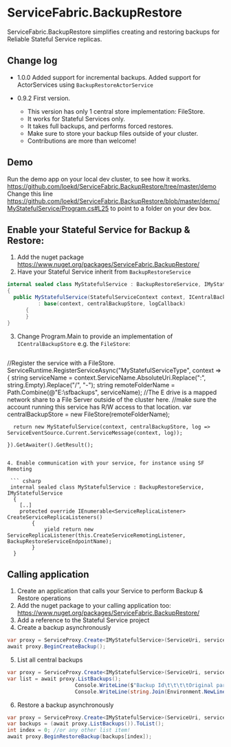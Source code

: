 # ServiceFabric.BackupRestore
ServiceFabric.BackupRestore simplifies creating and restoring backups for Reliable Stateful Service replicas.

## Change log
- 1.0.0 
	Added support for incremental backups.
	Added support for ActorServices using `BackupRestoreActorService`

- 0.9.2 First version. 
  - This version has only 1 central store implementation: FileStore.
  - It works for Stateful Services only.
  - It takes full backups, and performs forced restores.
  - Make sure to store your backup files outside of your cluster. 
  - Contributions are more than welcome! 

## Demo
Run the demo app on your local dev cluster, to see how it works.
https://github.com/loekd/ServiceFabric.BackupRestore/tree/master/demo
Change this line https://github.com/loekd/ServiceFabric.BackupRestore/blob/master/demo/MyStatefulService/Program.cs#L25 to point to a folder on your dev box.

## Enable your Stateful Service for Backup & Restore:

1. Add the nuget package https://www.nuget.org/packages/ServiceFabric.BackupRestore/
2. Have your Stateful Service inherit from ```BackupRestoreService```

  ``` csharp
  internal sealed class MyStatefulService : BackupRestoreService, IMyStatefulService
  {
    public MyStatefulService(StatefulServiceContext context, ICentralBackupStore centralBackupStore, Action<string> logCallback) 
			: base(context, centralBackupStore, logCallback)
		{
		}
  }
  ```
3. Change Program.Main to provide an implementation of ```ICentralBackupStore``` e.g. the ```FileStore```:

	``` csharp
  //Register the service with a FileStore.
  ServiceRuntime.RegisterServiceAsync("MyStatefulServiceType",
    context =>
    {
      string serviceName = context.ServiceName.AbsoluteUri.Replace(":", string.Empty).Replace("/", "-");
      string remoteFolderName = Path.Combine(@"E:\sfbackups", serviceName);
      //The E drive is a mapped network share to a File Server outside of the cluster here.
      //make sure the account running this service has R/W access to that location.
      var centralBackupStore = new FileStore(remoteFolderName);

      return new MyStatefulService(context, centralBackupStore, log => ServiceEventSource.Current.ServiceMessage(context, log));

    }).GetAwaiter().GetResult();
  ```  
   
4. Enable communication with your service, for instance using SF Remoting

   ``` csharp
   internal sealed class MyStatefulService : BackupRestoreService, IMyStatefulService
    {
      [..]
  	  protected override IEnumerable<ServiceReplicaListener> CreateServiceReplicaListeners()
		  {
			  yield return new ServiceReplicaListener(this.CreateServiceRemotingListener, BackupRestoreServiceEndpointName);
		  }
    }
  ```
  
## Calling application
1. Create an application that calls your Service to perform Backup & Restore operations
2. Add the nuget package to your calling application too:  https://www.nuget.org/packages/ServiceFabric.BackupRestore/
3. Add a reference to the Stateful Service project
4. Create a backup asynchronously

  ``` csharp
  var proxy = ServiceProxy.Create<IMyStatefulService>(ServiceUri, servicePartitionKey);
  await proxy.BeginCreateBackup();
  ```
5. List all central backups
 
  ``` csharp
  var proxy = ServiceProxy.Create<IMyStatefulService>(ServiceUri, servicePartitionKey);
  var list = await proxy.ListBackups();
						Console.WriteLine($"Backup Id\t\t\t\tOriginal partition");
						Console.WriteLine(string.Join(Environment.NewLine, list.Select(data => $"             {data.BackupId}\t{data.OriginalServicePartitionId}")));
  ```
6. Restore a backup asynchronously
 
  ``` csharp
  var proxy = ServiceProxy.Create<IMyStatefulService>(ServiceUri, servicePartitionKey);
  var backups = (await proxy.ListBackups()).ToList();
  int index = 0; //or any other list item!
  await proxy.BeginRestoreBackup(backups[index]);
  ```
